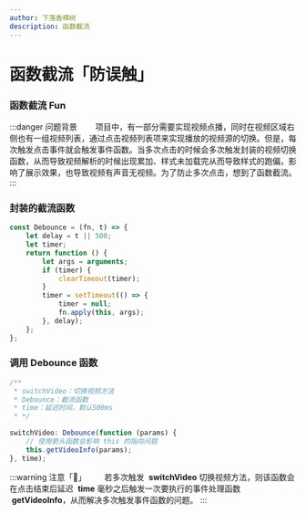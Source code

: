 ```yaml
---
author: 下落香樟树
description: 函数截流
---
```


# 函数截流「防误触」

### 函数截流 Fun

:::danger 问题背景
&emsp;&emsp;项目中，有一部分需要实现视频点播，同时在视频区域右侧也有一组视频列表，通过点击视频列表项来实现播放的视频源的切换。但是，每次触发点击事件就会触发事件函数。当多次点击的时候会多次触发封装的视频切换函数，从而导致视频解析的时候出现累加、样式未加载完从而导致样式的跑偏，影响了展示效果，也导致视频有声音无视频。为了防止多次点击，想到了函数截流。
:::

### 封装的截流函数

```javascript title="代码示例"
const Debounce = (fn, t) => {
	let delay = t || 500;
	let timer;
	return function () {
		let args = arguments;
		if (timer) {
			clearTimeout(timer);
		}
		timer = setTimeout(() => {
			timer = null;
			fn.apply(this, args);
		}, delay);
	};
};
```

### 调用 Debounce 函数

```javascript title="代码示例"
/**
 * switchVideo：切换视频方法
 * Debounce：截流函数
 * time：延迟时间，默认500ms
 * */

switchVideo: Debounce(function (params) {
	// 使用箭头函数会影响 this 的指向问题
	this.getVideoInfo(params);
}, time);
```

:::warning 注意「👀」
&emsp;&emsp;若多次触发  **switchVideo** 切换视频方法，则该函数会在点击结束后延迟  **time** 毫秒之后触发一次要执行的事件处理函数  **getVideoInfo**，从而解决多次触发事件函数的问题。
:::
